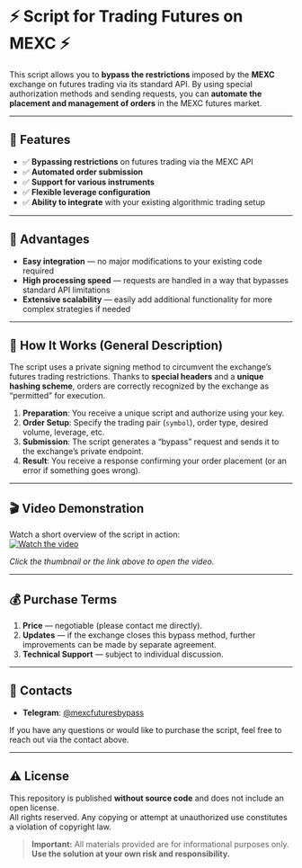 # ⚡️ Script for Trading Futures on MEXC ⚡️

This script allows you to **bypass the restrictions** imposed by the **MEXC** exchange on futures trading via its standard API. By using special authorization methods and sending requests, you can **automate the placement and management of orders** in the MEXC futures market.

---

## 🚀 Features

- ✅ **Bypassing restrictions** on futures trading via the MEXC API  
- ✅ **Automated order submission**  
- ✅ **Support for various instruments**  
- ✅ **Flexible leverage configuration**  
- ✅ **Ability to integrate** with your existing algorithmic trading setup

---

## 🌟 Advantages

- **Easy integration** — no major modifications to your existing code required  
- **High processing speed** — requests are handled in a way that bypasses standard API limitations  
- **Extensive scalability** — easily add additional functionality for more complex strategies if needed

---

## 🔎 How It Works (General Description)

The script uses a private signing method to circumvent the exchange’s futures trading restrictions. Thanks to **special headers** and a **unique hashing scheme**, orders are correctly recognized by the exchange as “permitted” for execution.

1. **Preparation**: You receive a unique script and authorize using your key.  
2. **Order Setup**: Specify the trading pair (`symbol`), order type, desired volume, leverage, etc.  
3. **Submission**: The script generates a “bypass” request and sends it to the exchange’s private endpoint.  
4. **Result**: You receive a response confirming your order placement (or an error if something goes wrong).

---

## 🎬 Video Demonstration

Watch a short overview of the script in action:  
[![Watch the video](http://img.youtube.com/vi/varRNg26G5A/0.jpg)](https://youtu.be/varRNg26G5A)

*Click the thumbnail or the link above to open the video.*

---

## 💰 Purchase Terms

1. **Price** — negotiable (please contact me directly).  
2. **Updates** — if the exchange closes this bypass method, further improvements can be made by separate agreement.  
3. **Technical Support** — subject to individual discussion.

---

## 📩 Contacts

- **Telegram**: [@mexcfuturesbypass](https://t.me/mexcfuturesbypass)

If you have any questions or would like to purchase the script, feel free to reach out via the contact above.

---

## ⚠️ License

This repository is published **without source code** and does not include an open license.  
All rights reserved. Any copying or attempt at unauthorized use constitutes a violation of copyright law.

> **Important:** All materials provided are for informational purposes only. **Use the solution at your own risk and responsibility.**
